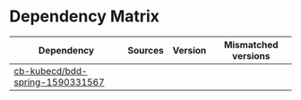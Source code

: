 # Dependency Matrix

Dependency | Sources | Version | Mismatched versions
---------- | ------- | ------- | -------------------
[cb-kubecd/bdd-spring-1590331567](https://github.com/cb-kubecd/bdd-spring-1590331567.git) |  | []() | 
